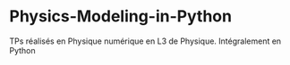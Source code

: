 # Physics-Modeling-in-Python

TPs réalisés en Physique numérique en L3 de Physique. Intégralement en Python